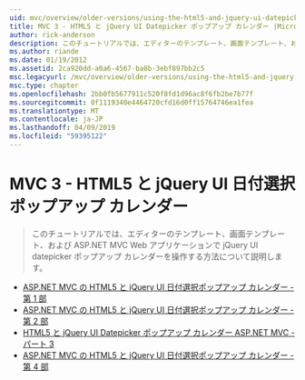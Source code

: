 ```yaml
---
uid: mvc/overview/older-versions/using-the-html5-and-jquery-ui-datepicker-popup-calendar-with-aspnet-mvc/index
title: MVC 3 - HTML5 と jQuery UI Datepicker ポップアップ カレンダー |Microsoft Docs
author: rick-anderson
description: このチュートリアルでは、エディターのテンプレート、画面テンプレート、および ASP.NET MVC Web アプリケーションで jQuery UI datepicker ポップアップ カレンダーを操作する方法について説明します。
ms.author: riande
ms.date: 01/19/2012
ms.assetid: 2ca920dd-a0a6-4567-ba8b-3ebf897bb2c5
msc.legacyurl: /mvc/overview/older-versions/using-the-html5-and-jquery-ui-datepicker-popup-calendar-with-aspnet-mvc
msc.type: chapter
ms.openlocfilehash: 2bb0fb5677911c520f8fd1d96ac8f6fb2be7b77f
ms.sourcegitcommit: 0f1119340e4464720cfd16d0ff15764746ea1fea
ms.translationtype: MT
ms.contentlocale: ja-JP
ms.lasthandoff: 04/09/2019
ms.locfileid: "59395122"
---
```

# <a name="mvc-3---the-html5-and-jquery-ui-datepicker-popup-calendar"></a>MVC 3 - HTML5 と jQuery UI 日付選択ポップアップ カレンダー

> このチュートリアルでは、エディターのテンプレート、画面テンプレート、および ASP.NET MVC Web アプリケーションで jQuery UI datepicker ポップアップ カレンダーを操作する方法について説明します。


- [ASP.NET MVC の HTML5 と jQuery UI 日付選択ポップアップ カレンダー - 第 1 部](using-the-html5-and-jquery-ui-datepicker-popup-calendar-with-aspnet-mvc-part-1.md)
- [ASP.NET MVC の HTML5 と jQuery UI 日付選択ポップアップ カレンダー - 第 2 部](using-the-html5-and-jquery-ui-datepicker-popup-calendar-with-aspnet-mvc-part-2.md)
- [HTML5 と jQuery UI Datepicker ポップアップ カレンダー ASP.NET MVC - パート 3](using-the-html5-and-jquery-ui-datepicker-popup-calendar-with-aspnet-mvc-part-3.md)
- [ASP.NET MVC の HTML5 と jQuery UI 日付選択ポップアップ カレンダー - 第 4 部](using-the-html5-and-jquery-ui-datepicker-popup-calendar-with-aspnet-mvc-part-4.md)

